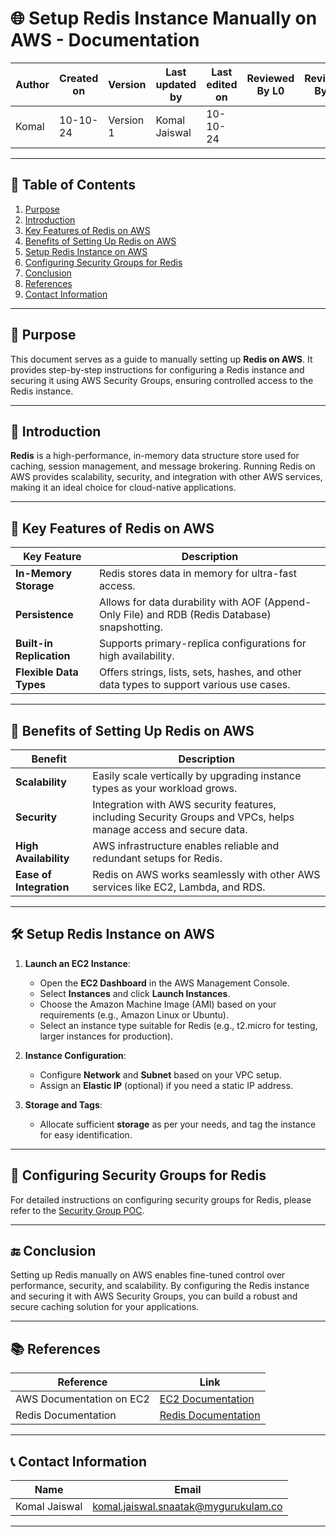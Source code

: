 # 🌐 Setup Redis Instance Manually on AWS - Documentation

| Author      | Created on | Version   | Last updated by | Last edited on | Reviewed By L0 | Reviewed By L1 | Reviewed By L2 |
|-------------|------------|-----------|-----------------|----------------|----------------|----------------|----------------| 
| Komal       | 10-10-24   | Version 1 | Komal Jaiswal   | 10-10-24       |                |                |                |

---

## 📝 Table of Contents
1. [Purpose](#purpose)
2. [Introduction](#introduction)
3. [Key Features of Redis on AWS](#key-features-of-redis-on-aws)
4. [Benefits of Setting Up Redis on AWS](#benefits-of-setting-up-redis-on-aws)
5. [Setup Redis Instance on AWS](#setup-redis-instance-on-aws)
6. [Configuring Security Groups for Redis](#configuring-security-groups-for-redis)
7. [Conclusion](#conclusion)
8. [References](#references)
9. [Contact Information](#contact-information)

---

## 📜 Purpose
This document serves as a guide to manually setting up **Redis on AWS**. It provides step-by-step instructions for configuring a Redis instance and securing it using AWS Security Groups, ensuring controlled access to the Redis instance.

---

## 📖 Introduction
**Redis** is a high-performance, in-memory data structure store used for caching, session management, and message brokering. Running Redis on AWS provides scalability, security, and integration with other AWS services, making it an ideal choice for cloud-native applications.

---

## 🔑 Key Features of Redis on AWS

| Key Feature               | Description                                                                                         |
|---------------------------|-----------------------------------------------------------------------------------------------------|
| **In-Memory Storage**     | Redis stores data in memory for ultra-fast access.                                                |
| **Persistence**           | Allows for data durability with AOF (Append-Only File) and RDB (Redis Database) snapshotting.     |
| **Built-in Replication**   | Supports primary-replica configurations for high availability.                                     |
| **Flexible Data Types**   | Offers strings, lists, sets, hashes, and other data types to support various use cases.           |

---

## 🎯 Benefits of Setting Up Redis on AWS

| Benefit                     | Description                                                                                         |
|-----------------------------|-----------------------------------------------------------------------------------------------------|
| **Scalability**             | Easily scale vertically by upgrading instance types as your workload grows.                       |
| **Security**                | Integration with AWS security features, including Security Groups and VPCs, helps manage access and secure data. |
| **High Availability**       | AWS infrastructure enables reliable and redundant setups for Redis.                                 |
| **Ease of Integration**     | Redis on AWS works seamlessly with other AWS services like EC2, Lambda, and RDS.                   |

---

## 🛠 Setup Redis Instance on AWS

1. **Launch an EC2 Instance**:
   - Open the **EC2 Dashboard** in the AWS Management Console.
   - Select **Instances** and click **Launch Instances**.
   - Choose the Amazon Machine Image (AMI) based on your requirements (e.g., Amazon Linux or Ubuntu).
   - Select an instance type suitable for Redis (e.g., t2.micro for testing, larger instances for production).

2. **Instance Configuration**:
   - Configure **Network** and **Subnet** based on your VPC setup.
   - Assign an **Elastic IP** (optional) if you need a static IP address.

3. **Storage and Tags**:
   - Allocate sufficient **storage** as per your needs, and tag the instance for easy identification.

---

## 🔐 Configuring Security Groups for Redis

For detailed instructions on configuring security groups for Redis, please refer to the [Security Group POC](https://github.com/mygurukulam-p10/Documentation-P10-Snaatak/tree/main/Manual-Dev-Infra-Setup/Setup%20redis%20manually/Security%20Group).

---

## 🔚 Conclusion

Setting up Redis manually on AWS enables fine-tuned control over performance, security, and scalability. By configuring the Redis instance and securing it with AWS Security Groups, you can build a robust and secure caching solution for your applications.

---

## 📚 References

| Reference                                  | Link                                                                                                     |
|--------------------------------------------|----------------------------------------------------------------------------------------------------------|
| AWS Documentation on EC2                   | [EC2 Documentation](https://docs.aws.amazon.com/ec2/index.html)                                          |
| Redis Documentation                        | [Redis Documentation](https://redis.io/documentation)                                                    |

---

## 📞 Contact Information

| Name             | Email                                  |
|------------------|----------------------------------------|
| Komal Jaiswal    | komal.jaiswal.snaatak@mygurukulam.co   |

--- 
